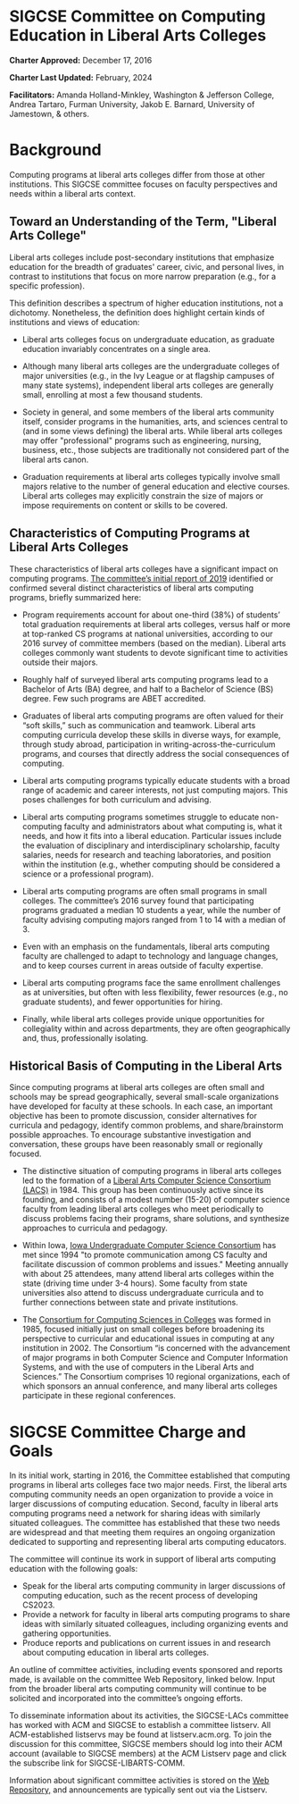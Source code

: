 # SIGCSE Committee on Computing Education in Liberal Arts Colleges

**Charter Approved:** December 17, 2016

**Charter Last Updated:** February, 2024

**Facilitators:** Amanda Holland-Minkley, Washington & Jefferson College, Andrea Tartaro, Furman University, Jakob E. Barnard, University of Jamestown, & others.

# Background

Computing programs at liberal arts colleges differ from those at other institutions. This SIGCSE committee focuses on faculty perspectives and needs within a liberal arts context.

## Toward an Understanding of the Term, "Liberal Arts College"

Liberal arts colleges include post-secondary institutions that emphasize education for the breadth of graduates' career, civic, and personal lives, in contrast to institutions that focus on more narrow preparation (e.g., for a specific profession).

This definition describes a spectrum of higher education institutions, not a dichotomy. Nonetheless, the definition does highlight certain kinds of institutions and views of education:

- Liberal arts colleges focus on undergraduate education, as graduate education invariably concentrates on a single area.

- Although many liberal arts colleges are the undergraduate colleges of major universities (e.g., in the Ivy League or at flagship campuses of many state systems), independent liberal arts colleges are generally small, enrolling at most a few thousand students.

- Society in general, and some members of the liberal arts community itself, consider programs in the humanities, arts, and sciences central to (and in some views defining) the liberal arts. While liberal arts colleges may offer "professional" programs such as engineering, nursing, business, etc., those subjects are traditionally not considered part of the liberal arts canon.

- Graduation requirements at liberal arts colleges typically involve small majors relative to the number of general education and elective courses. Liberal arts colleges may explicitly constrain the size of majors or impose requirements on content or skills to be covered.

## Characteristics of Computing Programs at Liberal Arts Colleges

These characteristics of liberal arts colleges have a significant impact on computing programs. [The committee’s initial report of 2019](https://dl.acm.org/citation.cfm?id=3314027) identified or confirmed several distinct characteristics of liberal arts computing programs, briefly summarized here:

- Program requirements account for about one-third (38%) of students’ total graduation requirements at liberal arts colleges, versus half or more at top-ranked CS programs at national universities, according to our 2016 survey of committee members (based on the median). Liberal arts colleges commonly want students to devote significant time to activities outside their majors.

- Roughly half of surveyed liberal arts computing programs lead to a Bachelor of Arts (BA) degree, and half to a Bachelor of Science (BS) degree. Few such programs are ABET accredited.

-  Graduates of liberal arts computing programs are often valued for their “soft skills,” such as communication and teamwork. Liberal arts computing curricula develop these skills in diverse ways, for example, through study abroad, participation in writing-across-the-curriculum programs, and courses that directly address the social consequences of computing.

- Liberal arts computing programs typically educate students with a broad range of academic and career interests, not just computing majors. This poses challenges for both curriculum and advising.

- Liberal arts computing programs sometimes struggle to educate non-computing faculty and administrators about what computing is, what it needs, and how it fits into a liberal education. Particular issues include the evaluation of disciplinary and interdisciplinary scholarship, faculty salaries, needs for research and teaching laboratories, and position within the institution (e.g., whether computing should be considered a science or a professional program).

- Liberal arts computing programs are often small programs in small colleges. The committee’s 2016 survey found that participating programs graduated a median 10 students a year, while the number of faculty advising computing majors ranged from 1 to 14 with a median of 3.

- Even with an emphasis on the fundamentals, liberal arts computing faculty are challenged to adapt to technology and language changes, and to keep courses current in areas outside of faculty expertise.

- Liberal arts computing programs face the same enrollment challenges as at universities, but often with less flexibility, fewer resources (e.g., no graduate students), and fewer opportunities for hiring.

- Finally, while liberal arts colleges provide unique opportunities for collegiality within and across departments, they are often geographically and, thus, professionally isolating.

## Historical Basis of Computing in the Liberal Arts

Since computing programs at liberal arts colleges are often small and schools may be spread geographically, several small-scale organizations have developed for faculty at these schools. In each case, an important objective has been to promote discussion, consider alternatives for curricula and pedagogy, identify common problems, and share/brainstorm possible approaches. To encourage substantive investigation and conversation, these groups have been reasonably small or regionally focused.

- The distinctive situation of computing programs in liberal arts colleges led to the formation of a [Liberal Arts Computer Science Consortium (LACS)](http://www.lacs.edu/) in 1984. This group has been continuously active since its founding, and consists of a modest number (15-20) of computer science faculty from leading liberal arts colleges who meet periodically to discuss problems facing their programs, share solutions, and synthesize approaches to curricula and pedagogy.

- Within Iowa, [Iowa Undergraduate Computer Science Consortium](http://www.cs.grinnell.edu/~walker/ia-cs/) has met since 1994 "to promote communication among CS faculty and facilitate discussion of common problems and issues." Meeting annually with about 25 attendees, many attend liberal arts colleges within the state (driving time under 3-4 hours). Some faculty from state universities also attend to discuss undergraduate curricula and to further connections between state and private institutions.

- The [Consortium for Computing Sciences in Colleges](http://www.ccsc.org/) was formed in 1985, focused initially just on small colleges before broadening its perspective to curricular and educational issues in computing at any institution in 2002. The Consortium “is concerned with the advancement of major programs in both Computer Science and Computer Information Systems, and with the use of computers in the Liberal Arts and Sciences.” The Consortium comprises 10 regional organizations, each of which sponsors an annual conference, and many liberal arts colleges participate in these regional conferences.

# SIGCSE Committee Charge and Goals

In its initial work, starting in 2016, the Committee established that computing programs in liberal arts colleges face two major needs. First, the liberal arts computing community needs an open organization to provide a voice in larger discussions of computing education. Second, faculty in liberal arts computing programs need a network for sharing ideas with similarly situated colleagues. The committee has established that these two needs are widespread and that meeting them requires an ongoing organization dedicated to supporting and representing liberal arts computing educators. 

The committee will continue its work in support of liberal arts computing education with the following goals:
- Speak for the liberal arts computing community in larger discussions of computing education, such as the recent process of developing CS2023.
- Provide a network for faculty in liberal arts computing programs to share ideas with similarly situated colleagues, including organizing events and gathering opportunities.
- Produce reports and publications on current issues in and research about computing education in liberal arts colleges.

An outline of committee activities, including events sponsored and reports made, is available on the committee Web Repository, linked below. Input from the broader liberal arts computing community will continue to be solicited and incorporated into the committee’s ongoing efforts.

To disseminate information about its activities, the SIGCSE-LACs committee has worked with ACM and SIGCSE to establish a committee listserv. All ACM-established listservs may be found at listserv.acm.org. To join the discussion for this committee, SIGCSE members should log into their ACM account (available to SIGCSE members) at the ACM Listserv page and click the subscribe link for SIGCSE-LIBARTS-COMM.

Information about significant committee activities is stored on the [Web Repository,](https://computing-in-the-liberal-arts.github.io/) and announcements are typically sent out via the Listserv.

